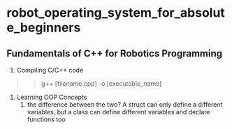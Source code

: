 # robot_operating_system_for_absolute_beginners

## Fundamentals of C++ for Robotics Programming
1. Compiling C/C++ code
>> g++ [filename.cpp] -o [executable_name]

1. Learning OOP Concepts
	1. the difference between the two? A struct can only 		define a different variables, but a class can define 		different variables and declare functions too

